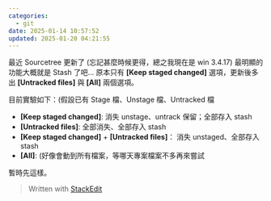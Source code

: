 ```yaml
---
categories:
  - git
date: 2025-01-14 10:57:52
updated: 2025-01-20 04:21:55
---
```

最近 Sourcetree 更新了 (忘記甚麼時候更得，總之我現在是 win 3.4.17)
最明顯的功能大概就是 Stash 了吧...
原本只有 **[Keep staged changed]** 選項，更新後多出 **[Untracked files]** 與 **[All]** 兩個選項。

目前實驗如下：(假設已有 Stage 檔、Unstage 檔、Untracked 檔
- **[Keep staged changed]**: 消失 unstage、untrack 保留；全部存入 stash
- **[Untracked files]**: 全部消失、全部存入 stash
- **[Keep staged changed]** + **[Untracked files]**： 消失 unstaged、全部存入 stash
- **[All]**: (好像會動到所有檔案，等哪天專案檔案不多再來嘗試

暫時先這樣。

> Written with [StackEdit](https://stackedit.io/)